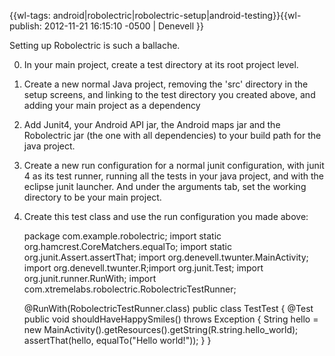 {{wl-tags: android|robolectric|robolectric-setup|android-testing}}{{wl-publish: 2012-11-21 16:15:10 -0500 | Denevell }}

Setting up Robolectric is such a ballache.

0. In your main project, create a test directory at its root project level.
0. Create a new normal Java project, removing the 'src' directory in the setup screens, and linking to the test directory you created above, and adding your main project as a dependency
0. Add Junit4, your Android API jar, the Android maps jar and the Robolectric jar (the one with all dependencies) to your build path for the java project.
0. Create a new run configuration for a normal junit configuration, with junit 4 as its test runner, running all the tests in your java project, and with the eclipse junit launcher. And under the arguments tab, set the working directory to be your main project.
0. Create this test class and use the run configuration you made above:

     package com.example.robolectric;
     import static org.hamcrest.CoreMatchers.equalTo;
     import static org.junit.Assert.assertThat;
     import org.denevell.twunter.MainActivity;
     import org.denevell.twunter.R;import org.junit.Test;
     import org.junit.runner.RunWith; 
     import com.xtremelabs.robolectric.RobolectricTestRunner; 
    
     @RunWith(RobolectricTestRunner.class)
     public class TestTest {
        @Test
        public void shouldHaveHappySmiles() throws Exception {
            String hello = new MainActivity().getResources().getString(R.string.hello_world);
            assertThat(hello, equalTo("Hello world!"));
        }
     }

